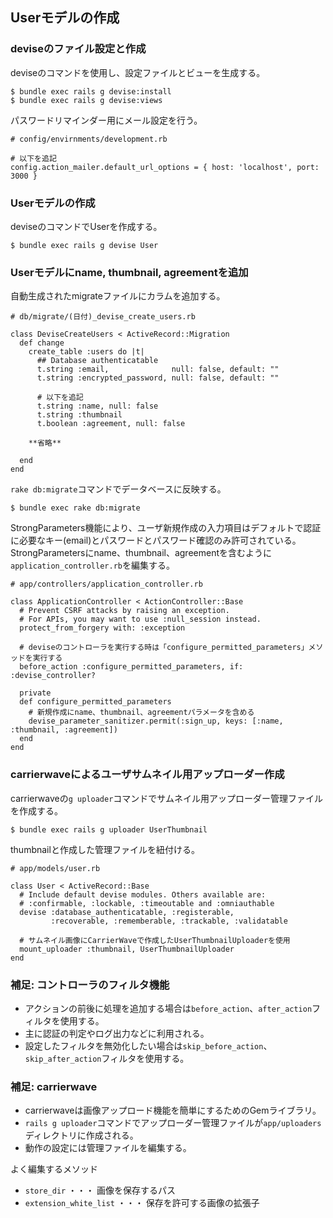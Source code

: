 ## Userモデルの作成

### deviseのファイル設定と作成

deviseのコマンドを使用し、設定ファイルとビューを生成する。
```
$ bundle exec rails g devise:install
$ bundle exec rails g devise:views
```

パスワードリマインダー用にメール設定を行う。
```
# config/envirnments/development.rb

# 以下を追記
config.action_mailer.default_url_options = { host: 'localhost', port: 3000 }

```

### Userモデルの作成

deviseのコマンドでUserを作成する。
```
$ bundle exec rails g devise User
```

### Userモデルにname, thumbnail, agreementを追加

自動生成されたmigrateファイルにカラムを追加する。

```
# db/migrate/(日付)_devise_create_users.rb

class DeviseCreateUsers < ActiveRecord::Migration
  def change
    create_table :users do |t|
      ## Database authenticatable
      t.string :email,              null: false, default: ""
      t.string :encrypted_password, null: false, default: ""

      # 以下を追記
      t.string :name, null: false
      t.string :thumbnail
      t.boolean :agreement, null: false

    **省略**

  end
end
```


`rake db:migrate`コマンドでデータベースに反映する。
```
$ bundle exec rake db:migrate
```

StrongParameters機能により、ユーザ新規作成の入力項目はデフォルトで認証に必要なキー(email)とパスワードとパスワード確認のみ許可されている。  
StrongParametersにname、thumbnail、agreementを含むように`application_controller.rb`を編集する。
```
# app/controllers/application_controller.rb

class ApplicationController < ActionController::Base
  # Prevent CSRF attacks by raising an exception.
  # For APIs, you may want to use :null_session instead.
  protect_from_forgery with: :exception

  # deviseのコントローラを実行する時は「configure_permitted_parameters」メソッドを実行する
  before_action :configure_permitted_parameters, if: :devise_controller?

  private
  def configure_permitted_parameters
    # 新規作成にname、thumbnail、agreementパラメータを含める
    devise_parameter_sanitizer.permit(:sign_up, keys: [:name, :thumbnail, :agreement])
  end
end

```

### carrierwaveによるユーザサムネイル用アップローダー作成

carrierwaveの`g uploader`コマンドでサムネイル用アップローダー管理ファイルを作成する。
```
$ bundle exec rails g uploader UserThumbnail
```

thumbnailと作成した管理ファイルを紐付ける。
```
# app/models/user.rb

class User < ActiveRecord::Base
  # Include default devise modules. Others available are:
  # :confirmable, :lockable, :timeoutable and :omniauthable
  devise :database_authenticatable, :registerable,
         :recoverable, :rememberable, :trackable, :validatable

  # サムネイル画像にCarrierWaveで作成したUserThumbnailUploaderを使用
  mount_uploader :thumbnail, UserThumbnailUploader
end

```

### 補足: コントローラのフィルタ機能

- アクションの前後に処理を追加する場合は`before_action`、`after_action`フィルタを使用する。  
- 主に認証の判定やログ出力などに利用される。
- 設定したフィルタを無効化したい場合は`skip_before_action`、`skip_after_action`フィルタを使用する。

### 補足: carrierwave

- carrierwaveは画像アップロード機能を簡単にするためのGemライブラリ。  
- `rails g uploader`コマンドでアップローダー管理ファイルが`app/uploaders`ディレクトリに作成される。
- 動作の設定には管理ファイルを編集する。

よく編集するメソッド
- `store_dir` ・・・ 画像を保存するパス
- `extension_white_list` ・・・ 保存を許可する画像の拡張子
